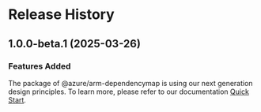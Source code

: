 # Release History
    
## 1.0.0-beta.1 (2025-03-26)

### Features Added

The package of @azure/arm-dependencymap is using our next generation design principles. To learn more, please refer to our documentation [Quick Start](https://aka.ms/azsdk/js/mgmt/quickstart).
